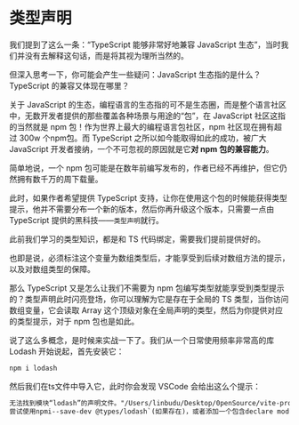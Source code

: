 # 类型声明

我们提到了这么一条：“TypeScript 能够非常好地兼容 JavaScript 生态”，当时我们并没有去解释这句话，而是将其视为理所当然的。

但深入思考一下，你可能会产生一些疑问：JavaScript 生态指的是什么？TypeScript 的兼容又体现在哪里？

关于 JavaScript 的生态，编程语言的生态指的可不是生态圈，而是整个语言社区中，无数开发者提供的那些覆盖各种场景与用途的“包”，在 JavaScript 社区这指的当然就是 npm 包！作为世界上最大的编程语言包社区，npm 社区现在拥有超过 300w 个npm包。而 TypeScript 之所以如今能取得如此的成功，被广大 JavaScript 开发者接纳，一个不可忽视的原因就是它**对 npm 包的兼容能力**。

简单地说，一个 npm 包可能是在数年前编写发布的，作者已经不再维护，但它仍然拥有数千万的周下载量。

此时，如果作者希望提供 TypeScript 支持，让你在使用这个包的时候能获得类型提示，他并不需要分布一个新的版本，然后你再升级这个版本，只需要一点由 TypeScript 提供的黑科技——`类型声明`就行。

此前我们学习的类型知识，都是和 TS 代码绑定，需要我们提前提供好的。

也即是说，必须标注这个变量为数组类型后，才能享受到后续对数组方法的提示，以及对数组类型的保障。

那么 TypeScript 又是怎么让我们不需要为 npm 包编写类型就能享受到类型提示的？类型声明此时闪亮登场，你可以理解为它是存在于全局的 TS 类型，当你访问数组变量，它会读取 Array 这个顶级对象在全局声明的类型，然后为你提供对应的类型提示，对于 npm 包也是如此。

说了这么多概念，是时候来实战一下了。我们从一个日常使用频率非常高的库 Lodash 开始说起，首先安装它：

``` bash 
npm i lodash
```

然后我们在ts文件中导入它，此时你会发现 VSCode 会给出这么个提示：

``` txt
无法找到模块“lodash”的声明文件。"/Users/linbudu/Desktop/0penSource/vite-project/node modules/.pnpm/lodash@4.17.21/node modules/lodash/lodasl隐式拥有"any"类型。
尝试使用npmi--save-dev @types/lodash`(如果存在)，或者添加一个包含declare module 'lodash';的新声明(.d.ts)文件 ts(7016)
```



























































































































































































































